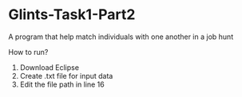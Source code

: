 # Glints-Task1-Part2
A program that help match individuals with one another in a job hunt

How to run?
1) Download Eclipse
2) Create .txt file for input data
3) Edit the file path in line 16
